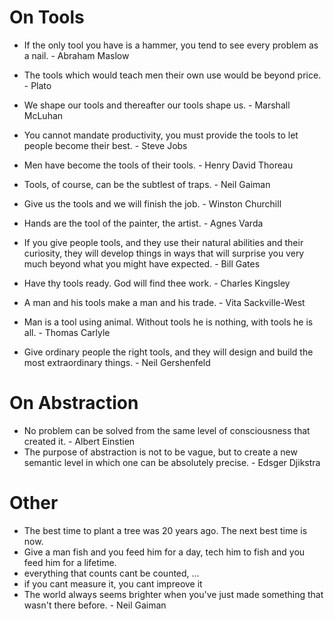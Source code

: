 # On Tools
- If the only tool you have is a hammer, you tend to see every problem as a nail. - Abraham Maslow
- The tools which would teach men their own use would be beyond price. - Plato
- We shape our tools and thereafter our tools shape us. - Marshall McLuhan

- You cannot mandate productivity, you must provide the tools to let people become their best. - Steve Jobs
- Men have become the tools of their tools. - Henry David Thoreau
- Tools, of course, can be the subtlest of traps. - Neil Gaiman
- Give us the tools and we will finish the job. - Winston Churchill
- Hands are the tool of the painter, the artist. - Agnes Varda
- If you give people tools, and they use their natural abilities and their curiosity, they will develop things in ways that will surprise you very much beyond what you might have expected. - Bill Gates
- Have thy tools ready. God will find thee work. - Charles Kingsley
- A man and his tools make a man and his trade. - Vita Sackville-West
- Man is a tool using animal. Without tools he is nothing, with tools he is all. - Thomas Carlyle
- Give ordinary people the right tools, and they will design and build the most extraordinary things. - Neil Gershenfeld


# On Abstraction
- No problem can be solved from the same level of consciousness that created it. - Albert Einstien
- The purpose of abstraction is not to be vague, but to create a new semantic level in which one can be absolutely precise. - Edsger Djikstra

# Other
- The best time to plant a tree was 20 years ago. The next best time is now.
- Give a man fish and you feed him for a day, tech him to fish and you feed him for a lifetime.
- everything that counts cant be counted, ...
- if you cant measure it, you cant impreove it
- The world always seems brighter when you've just made something that wasn't there before. - Neil Gaiman



